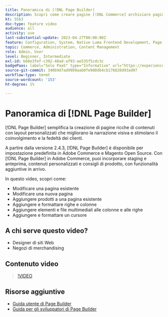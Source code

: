 ```yaml
---
title: Panoramica di [!DNL Page Builder]
description: Scopri come creare pagine [!DNL Commerce] archiviare pagine nell'amministratore utilizzando [!DNL Page Builder].
kt: 5563
doc-type: feature video
audience: all
activity: use
last-substantial-update: 2023-04-27T00:00:00Z
feature: Configuration, System, Native Luma Frontend Development, Page Content
topic: Commerce, Administration, Content Management
role: Admin, User
level: Beginner, Intermediate
exl-id: b68e3fef-c392-48ad-af93-ae535f5cdc3c
badgePaas: label="Solo PaaS" type="Informative" url="https://experienceleague.adobe.com/it/docs/commerce/user-guides/product-solutions" tooltip="Applicabile solo ai progetti Adobe Commerce on Cloud (infrastruttura PaaS gestita da Adobe) e ai progetti on-premise."
source-git-commit: 340b9d7ad9989aab0fe980db4cb176828d93ad97
workflow-type: tm+mt
source-wordcount: '153'
ht-degree: 1%

---
```


# Panoramica di [!DNL Page Builder]

[!DNL Page Builder] semplifica la creazione di pagine ricche di contenuti con layout personalizzati che migliorano la narrazione visiva e stimolano il coinvolgimento e la fedeltà dei clienti.

A partire dalla versione 2.4.3, [!DNL Page Builder] è disponibile per impostazione predefinita in Adobe Commerce e Magento Open Source. Con [!DNL Page Builder] in Adobe Commerce, puoi incorporare staging e anteprima, contenuti personalizzati e consigli di prodotto, con funzionalità aggiuntive in arrivo.

In questo video, scopri come:

- Modificare una pagina esistente
- Modificare una nuova pagina
- Aggiungere prodotti a una pagina esistente
- Aggiungere e formattare righe e colonne
- Aggiungere elementi e file multimediali alle colonne e alle righe
- Aggiungere e formattare un cursore

## A chi serve questo video?

- Designer di siti Web
- Negozi di merchandising

## Contenuto video

>[!VIDEO](https://video.tv.adobe.com/v/343781?quality=12&learn=on)

## Risorse aggiuntive

- [Guida utente di Page Builder](https://experienceleague.adobe.com/docs/commerce-admin/page-builder/guide-overview.html?lang=it)
- [Guida per gli sviluppatori di Page Builder](https://developer.adobe.com/commerce/frontend-core/page-builder/)
